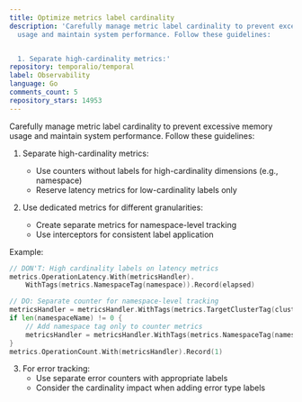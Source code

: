 ```yaml
---
title: Optimize metrics label cardinality
description: 'Carefully manage metric label cardinality to prevent excessive memory
  usage and maintain system performance. Follow these guidelines:


  1. Separate high-cardinality metrics:'
repository: temporalio/temporal
label: Observability
language: Go
comments_count: 5
repository_stars: 14953
---
```


Carefully manage metric label cardinality to prevent excessive memory usage and maintain system performance. Follow these guidelines:

1. Separate high-cardinality metrics:
   - Use counters without labels for high-cardinality dimensions (e.g., namespace)
   - Reserve latency metrics for low-cardinality labels only

2. Use dedicated metrics for different granularities:
   - Create separate metrics for namespace-level tracking
   - Use interceptors for consistent label application

Example:
```go
// DON'T: High cardinality labels on latency metrics
metrics.OperationLatency.With(metricsHandler).
    WithTags(metrics.NamespaceTag(namespace)).Record(elapsed)

// DO: Separate counter for namespace-level tracking
metricsHandler = metricsHandler.WithTags(metrics.TargetClusterTag(clusterName))
if len(namespaceName) != 0 {
    // Add namespace tag only to counter metrics
    metricsHandler = metricsHandler.WithTags(metrics.NamespaceTag(namespaceName))
}
metrics.OperationCount.With(metricsHandler).Record(1)
```

3. For error tracking:
   - Use separate error counters with appropriate labels
   - Consider the cardinality impact when adding error type labels